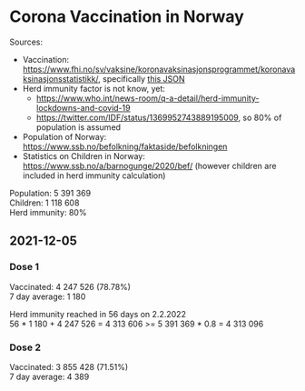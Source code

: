 # Corona Vaccination in Norway

Sources:

- Vaccination: <https://www.fhi.no/sv/vaksine/koronavaksinasjonsprogrammet/koronavaksinasjonsstatistikk/>, specifically [this JSON](https://www.fhi.no/api/chartdata/api/99119)
- Herd immunity factor is not know, yet:
  - <https://www.who.int/news-room/q-a-detail/herd-immunity-lockdowns-and-covid-19>
  - <https://twitter.com/IDF/status/1369952743889195009>, so 80% of population is assumed
- Population of Norway: <https://www.ssb.no/befolkning/faktaside/befolkningen>
- Statistics on Children in Norway: https://www.ssb.no/a/barnogunge/2020/bef/ (however children are included in herd immunity calculation)

Population: 5 391 369  
Children: 1 118 608  
Herd immunity: 80%  

## 2021-12-05

### Dose 1

Vaccinated: 4 247 526 (78.78%)  
7 day average: 1 180

Herd immunity reached in 56 days on 2.2.2022  
56 * 1 180 + 4 247 526 = 4 313 606 >= 5 391 369 * 0.8 = 4 313 096

### Dose 2

Vaccinated: 3 855 428 (71.51%)  
7 day average: 4 389

